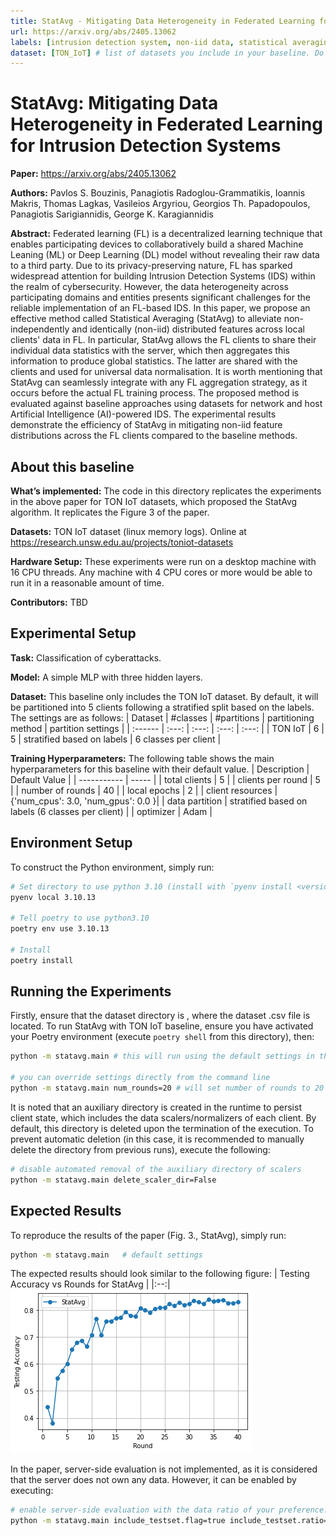```yaml
---
title: StatAvg - Mitigating Data Heterogeneity in Federated Learning for Intrusion Detection Systems
url: https://arxiv.org/abs/2405.13062
labels: [intrusion detection system, non-iid data, statistical averaging] # please add between 4 and 10 single-word (maybe two-words) labels (e.g. system heterogeneity, image classification, asynchronous, weight sharing, cross-silo). Do not use ""
dataset: [TON_IoT] # list of datasets you include in your baseline. Do not use ""
---
```


# StatAvg: Mitigating Data Heterogeneity in Federated Learning for Intrusion Detection Systems


**Paper:** https://arxiv.org/abs/2405.13062

**Authors:** Pavlos S. Bouzinis, Panagiotis Radoglou-Grammatikis, Ioannis Makris, Thomas Lagkas, Vasileios Argyriou, Georgios Th. Papadopoulos, Panagiotis Sarigiannidis, George K. Karagiannidis

**Abstract:** Federated learning (FL) is a decentralized learning technique that enables participating devices to collaboratively build a shared Machine Leaning (ML) or Deep Learning (DL) model without revealing their raw data to a third party. Due to its privacy-preserving nature, FL has sparked widespread attention for building Intrusion Detection Systems (IDS) within the realm of cybersecurity. However, the data heterogeneity across participating domains and entities presents significant challenges for the reliable implementation of an FL-based IDS. In this paper, we propose an effective method called Statistical Averaging (StatAvg) to alleviate non-independently and identically (non-iid) distributed features across local clients' data in FL. In particular, StatAvg allows the FL clients to share their individual data statistics with the server, which then aggregates this information to produce global statistics. The latter are shared with the clients and used for universal data normalisation. It is worth mentioning that StatAvg can seamlessly integrate with any FL aggregation strategy, as it occurs before the actual FL training process. The proposed method is evaluated against baseline approaches using datasets for network and host Artificial Intelligence (AI)-powered IDS. The experimental results demonstrate the efficiency of StatAvg in mitigating non-iid feature distributions across the FL clients compared to the baseline methods.


## About this baseline

**What’s implemented:** The code in this directory replicates the experiments in the above paper for TON IoT datasets, which proposed the StatAvg algorithm. It replicates the Figure 3 of the paper.

**Datasets:** TON IoT dataset (linux memory logs). Online at https://research.unsw.edu.au/projects/toniot-datasets

**Hardware Setup:**  These experiments were run on a desktop machine with 16 CPU threads. Any machine with 4 CPU cores or more would be able to run it in a reasonable amount of time.

**Contributors:** TBD


## Experimental Setup

**Task:** Classification of cyberattacks.

**Model:** A simple MLP with three hidden layers.

**Dataset:** This baseline only includes the TON IoT dataset. By default, it will be partitioned into 5 clients following a stratified split based on the labels. The settings are as follows:
| Dataset | #classes | #partitions | partitioning method | partition settings |
| :------ | :---: | :---: | :---: | :---: |
| TON IoT | 6 | 5 | stratified based on labels | 6 classes per client |

**Training Hyperparameters:** The following table shows the main hyperparameters for this baseline with their default value.
| Description | Default Value |
| ----------- | ----- |
| total clients | 5 |
| clients per round | 5 |
| number of rounds | 40 |
| local epochs | 2 |
| client resources | {'num_cpus': 3.0, 'num_gpus': 0.0 }|
| data partition | stratified based on labels (6 classes per client) |
| optimizer | Adam |


## Environment Setup

To construct the Python environment, simply run:

```bash
# Set directory to use python 3.10 (install with `pyenv install <version>` if you don't have it)
pyenv local 3.10.13

# Tell poetry to use python3.10
poetry env use 3.10.13

# Install
poetry install
```

## Running the Experiments
Firstly, ensure that the dataset directory is , where the dataset .csv file is located.
To run StatAvg with TON IoT baseline, ensure you have activated your Poetry environment (execute `poetry shell` from this directory), then:

```bash
python -m statavg.main # this will run using the default settings in the `conf/base.yaml`

# you can override settings directly from the command line
python -m statavg.main num_rounds=20 # will set number of rounds to 20
```
It is noted that an auxiliary directory is created in the runtime to persist client state, which includes the data scalers/normalizers of each client. By default, this directory is deleted upon the termination of the execution. To prevent automatic deletion (in this case, it is recommended to manually delete the directory from previous runs), execute the following:
```bash
# disable automated removal of the auxiliary directory of scalers
python -m statavg.main delete_scaler_dir=False
```

## Expected Results

To reproduce the results of the paper (Fig. 3., StatAvg), simply run:

```bash
python -m statavg.main   # default settings
```
The expected results should look similar to the following figure:
| Testing Accuracy vs Rounds for StatAvg |
|:--:|
![](_static/fig_statavg.png)

In the paper, server-side evaluation is not implemented, as it is considered that the server does not own any data. However, it can be enabled by executing:

```bash
# enable server-side evaluation with the data ratio of your preference. Default settings do not include this option.
python -m statavg.main include_testset.flag=true include_testset.ratio=0.15
```
